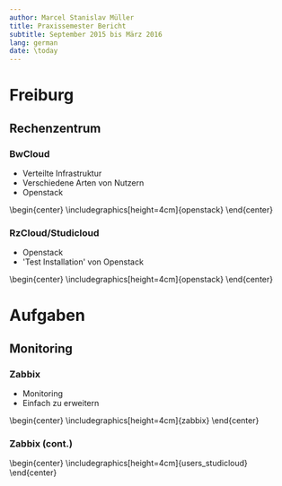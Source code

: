 ```yaml
---
author: Marcel Stanislav Müller
title: Praxissemester Bericht
subtitle: September 2015 bis März 2016
lang: german
date: \today
---
```


# Freiburg
## Rechenzentrum
### BwCloud

- Verteilte Infrastruktur
- Verschiedene Arten von Nutzern
- Openstack

\begin{center}
    \includegraphics[height=4cm]{openstack}
\end{center}

### RzCloud/Studicloud

- Openstack
- 'Test Installation' von Openstack

\begin{center}
    \includegraphics[height=4cm]{openstack}
\end{center}

# Aufgaben
## Monitoring
### Zabbix

- Monitoring
- Einfach zu erweitern

\begin{center}
    \includegraphics[height=4cm]{zabbix}
\end{center}

### Zabbix (cont.)


\begin{center}
    \includegraphics[height=4cm]{users_studicloud}
\end{center}
